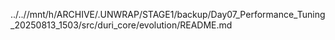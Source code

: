 ../..//mnt/h/ARCHIVE/.UNWRAP/STAGE1/backup/Day07_Performance_Tuning_20250813_1503/src/duri_core/evolution/README.md